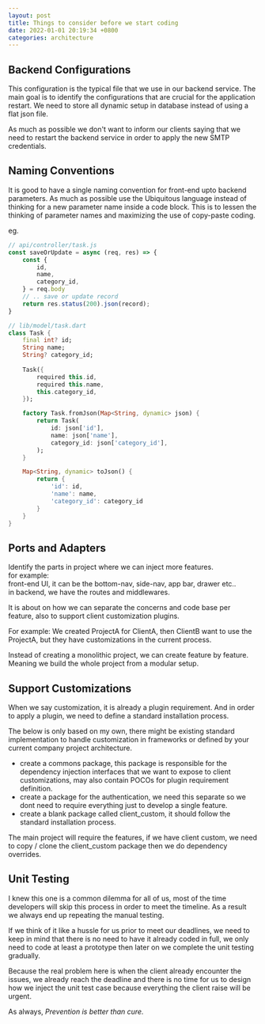 ```yaml
---
layout: post
title: Things to consider before we start coding
date: 2022-01-01 20:19:34 +0800
categories: architecture
---
```

## Backend Configurations
This configuration is the typical file that we use in our backend service. The main goal is to identify the configurations that are crucial for the application restart. We need to store all dynamic setup in database instead of using a flat json file.

As much as possible we don't want to inform our clients saying that we need to restart the backend service in order to apply the new SMTP credentials.

## Naming Conventions
It is good to have a single naming convention for front-end upto backend parameters. As much as possible use the Ubiquitous language instead of thinking for a new parameter name inside a code block. This is to lessen the thinking of parameter names and maximizing the use of copy-paste coding.

eg.
```javascript
// api/controller/task.js
const saveOrUpdate = async (req, res) => {
    const {
        id,
        name,
        category_id,
    } = req.body
    // .. save or update record
    return res.status(200).json(record);
}
```
```dart
// lib/model/task.dart
class Task {
    final int? id;
    String name;
    String? category_id;
    
    Task({
        required this.id,
        required this.name,
        this.category_id,
    });

    factory Task.fromJson(Map<String, dynamic> json) {
        return Task(
            id: json['id'],
            name: json['name'],
            category_id: json['category_id'],
        );
    }

    Map<String, dynamic> toJson() {
        return {
            'id': id,
            'name': name,
            'category_id': category_id
        }
    }
}
```


## Ports and Adapters
Identify the parts in project where we can inject more features.<br>
for example:
<br>front-end UI, it can be the bottom-nav, side-nav, app bar, drawer etc..
<br>in backend, we have the routes and middlewares.

It is about on how we can separate the concerns and code base per feature, also to support client customization plugins.

For example:
We created ProjectA for ClientA, then ClientB want to use the ProjectA, but they have customizations in the current process.

Instead of creating a monolithic project, we can create feature by feature. Meaning we build the whole project from a modular setup.

## Support Customizations
When we say customization, it is already a plugin requirement. And in order to apply a plugin, we need to define a standard installation process.

The below is only based on my own, there might be existing standard implementation to handle customization in frameworks or defined by your current company project architecture.

- create a commons package, this package is responsible for the dependency injection interfaces that we want to expose to client customizations, may also contain POCOs for plugin requirement definition.
- create a package for the authentication, we need this separate so we dont need to require everything just to develop a single feature.
- create a blank package called client_custom, it should follow the standard installation process.

The main project will require the features, if we have client custom, we need to copy / clone the client_custom package then we do dependency overrides.

## Unit Testing
I knew this one is a common dilemma for all of us, most of the time developers will skip this process in order to meet the timeline. As a result we always end up repeating the manual testing.

If we think of it like a hussle for us prior to meet our deadlines, we need to keep in mind that there is no need to have it already coded in full, we only need to code at least a prototype then later on we complete the unit testing gradually.

Because the real problem here is when the client already encounter the issues, we already reach the deadline and there is no time for us to design how we inject the unit test case because everything the client raise will be urgent.

As always, <em>Prevention is better than cure.</em>